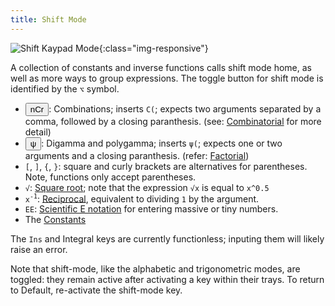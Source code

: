 ```yaml
---
title: Shift Mode
---
```


![Shift Kaypad Mode](/graphca/assets/img/keypad/shift.png){:class="img-responsive"}

A collection of constants and inverse functions calls shift mode home, as well as more ways to group expressions. The toggle button for shift mode is identified by the `⌥` symbol.

- <button class="shift"><span class="primary"><span>nCr</span></span></button>: Combinations; inserts `C(`; expects two arguments separated by a comma, followed by a closing paranthesis. (see: [Combinatorial](/graphca/functions/combinatorial.html) for more detail)
- <button class="shift"><span class="primary"><span>ψ</span></span></button>: Digamma and polygamma; inserts `ψ(`; expects one or two arguments and a closing paranthesis. (refer: [Factorial](/graphca/functions/factorial.html))
- `[`, `]`, `{`, `}`: square and curly brackets are alternatives for parentheses. Note, functions only accept parentheses.
- `√`: [Square root](https://en.wikipedia.org/wiki/Square_root); note that the expression `√x` is equal to `x^0.5`
- `x`<sup>`-1`</sup>: [Reciprocal](https://en.wikipedia.org/wiki/Multiplicative_inverse), equivalent to dividing `1` by the argument.
- `EE`: [Scientific E notation](https://en.wikipedia.org/wiki/Scientific_notation#E_notation) for entering massive or tiny numbers.
- The [Constants](/graphca/functions/constants.html)

The `Ins` and Integral keys are currently functionless; inputing them will likely raise an error.

Note that shift-mode, like the alphabetic and trigonometric modes, are toggled: they remain active after activating a key within their trays. To return to Default, re-activate the shift-mode key.
